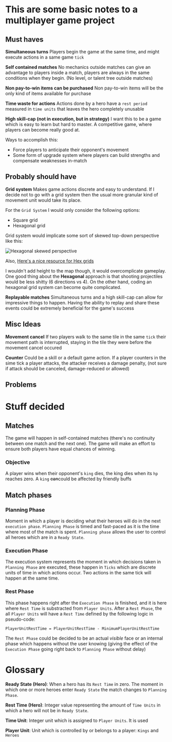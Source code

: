 # This are some basic notes to a multiplayer game project

## Must haves

**Simultaneous turns**
Players begin the game at the same time, and might execute actions in a same game `tick`

**Self contained matches**
No mechanics outside matches can give an advantage to players inside a match, players are always in the same conditions
when they begin. (No level, or talent tree outside matches)

**Non pay-to-win items can be purchased**
Non pay-to-win items will be the only kind of items available for purchase

**Time waste for actions**
Actions done by a hero have a `rest period` measured in `time units` that leaves the hero completely unusable

**High skill-cap (not in execution, but in strategy)**
I want this to be a game which is easy to learn but hard to master. A competitive game, where players can become really 
good at.

Ways to accomplish this:
- Force players to anticipate their opponent's movement
- Some form of upgrade system where players can build strengths and compensate weaknesses in-match


## Probably should have

**Grid system**
Makes game actions discrete and easy to understand. If I decide not to go with a grid system then the usual more granular 
kind of movement unit would take its place.

For the `Grid System` I would only consider the following options:
- Square grid
- Hexagonal grid

Grid system would implicate some sort of skewed top-down perspective like this:

![Hexagonal skewed perspective](http://i.stack.imgur.com/fplfg.jpg)

Also, [Here's a nice resource for Hex grids](http://www.redblobgames.com/grids/hexagons/)

I wouldn't add height to the map though, it would overcomplicate gameplay. One good thing about the **Hexagonal** approach
is that shooting projectiles would be less shitty (6 directions vs 4). On the other hand, coding an hexagonal grid system can
become quite complicated.

**Replayable matches**
Simultaneous turns and a high skill-cap can allow for impressive things to happen. Having the ability to replay and share 
these events could be extremely beneficial for the game's success

## Misc Ideas
**Movement cancel**
If two players walk to the same tile in the same `tick` their movement path is interrupted, staying in the tile they were 
before the movement cancel occured

**Counter**
Could be a skill or a default game action. If a player counters in the sime tick a player attacks, the attacker receives 
a damage penalty, (not sure if attack should be canceled, damage-reduced or allowed)


## Problems
<Fill here reasons why some idea might not work or cause problems>




# Stuff decided

## Matches
The game will happen in self-contained matches (there's no continuity between one match and the next one). The game will make an effort to ensure both players have equal chances of winning. 

### Objective
A player wins when their opponent's `king` dies, the king dies when its `hp` reaches zero. A `king` ~~can~~could be affected
by friendly buffs



## Match phases

### Planning Phase
Moment in which a player is deciding what their heroes will do in the next `execution phase`.
`Planning Phase` is timed and fast-paced as it is the time where most of the match is spent. `Planning phase` allows the user to control all heroes which are in a `Ready State`.

### Execution Phase
The execution system represents the moment in which decisions taken in `Planning Phase` are executed, these happen in `Ticks`
which are discrete units of time in which actions occur. Two actions in the same tick will happen at the same time.

### Rest Phase
This phase happens right after the `Execution Phase` is finished, and it is here where `Rest Time` is substracted from
`Player Units`. After a `Rest Phase`, the all `Player Units` will have a `Rest Time` defined by the following logic in pseudo-code:

```
PlayerUnitRestTime = PlayerUnitRestTime - MinimumPlayerUnitRestTime
```

The `Rest Phase` could be decided to be an actual *visible* face or an internal phase which happens without the user knowing (giving the effect of the `Execution Phase` going right back to `Planning Phase` without delay)



# Glossary
**Ready State (Hero)**: When a hero has its `Rest Time` in zero. The moment in which one or more heroes enter `Ready State`
the match changes to `Planning Phase`.

**Rest Time (Hero)**: Integer value representing the amount of `Time Units` in which a hero will not be in `Ready State`.

**Time Unit**: Integer unit which is assigned to `Player Units`. It is used

**Player Unit**: Unit which is controlled by or belongs to a player: `Kings` and `Heroes`


